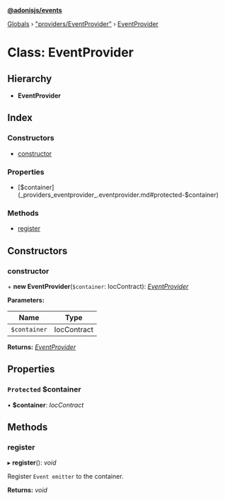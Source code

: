 **[@adonisjs/events](../README.md)**

[Globals](../README.md) › ["providers/EventProvider"](../modules/_providers_eventprovider_.md) › [EventProvider](_providers_eventprovider_.eventprovider.md)

# Class: EventProvider

## Hierarchy

* **EventProvider**

## Index

### Constructors

* [constructor](_providers_eventprovider_.eventprovider.md#constructor)

### Properties

* [$container](_providers_eventprovider_.eventprovider.md#protected-$container)

### Methods

* [register](_providers_eventprovider_.eventprovider.md#register)

## Constructors

###  constructor

\+ **new EventProvider**(`$container`: IocContract): *[EventProvider](_providers_eventprovider_.eventprovider.md)*

**Parameters:**

Name | Type |
------ | ------ |
`$container` | IocContract |

**Returns:** *[EventProvider](_providers_eventprovider_.eventprovider.md)*

## Properties

### `Protected` $container

• **$container**: *IocContract*

## Methods

###  register

▸ **register**(): *void*

Register `Event emitter` to the container.

**Returns:** *void*